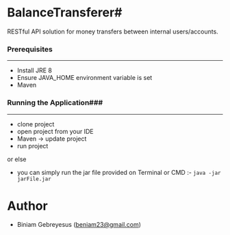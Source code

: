 # BalanceTransferer#

RESTful API solution for money transfers between internal users/accounts.

### Prerequisites ###
-------------------------------------------------------------------------------
* Install JRE 8
* Ensure JAVA_HOME environment variable is set
* Maven


### Running the Application###
------------------------------------------------------------------------------- 
* clone project 
* open project from your IDE
* Maven -> update project 
* run project

or else

* you can simply run the jar file provided on Terminal or CMD :- `java -jar jarFile.jar` 

# Author
- Biniam Gebreyesus (beniam23@gmail.com)
